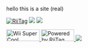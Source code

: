 <!DOCTYPE html>
<html>
<body>
<head>
  <title>welcome to my site</title>
</head>
<p>hello this is a site (real)</p>

<a href="https://tag.rc24.xyz/user/876190978065719326"><img src="https://tag.rc24.xyz/876190978065719326/tag.png" alt="RiiTag" /></a> <a href='http://internetometer.com/give/50032'><img src='http://internetometer.com/imagesmall/50032.png'/></a> <a href='http://internetometer.com/give/50032'><img src='http://internetometer.com/image/50032.png'/></a>
  
<a href="https://discord.gg/c9zpWSUxGG"> <img src="https://donut.eu.org/img/88x31/wii_super_cool.png" width="88" height="31" alt="Wii Super Cool"> <a href="https://tag.rc24.xyz/user/876190978065719326"> <img src="https://donut.eu.org/img/88x31/riitag.png" width="88" height="31" alt="Powered by RiiTag"> <a href="https://wiimmfi.de"><img src="https://donut.eu.org/img/88x31/wiimmfi.png"></a>

